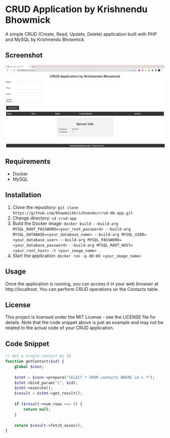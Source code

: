 # CRUD Application by Krishnendu Bhowmick

A simple CRUD (Create, Read, Update, Delete) application built with PHP and MySQL by Krishnendu Bhowmick.

## Screenshot

![alt text](https://github.com/bhowmickkrishnendu/crud-db-app/blob/master/Screenshot.jpg?raw=true)

## Requirements

- Docker
- MySQL

## Installation

1. Clone the repository: `git clone https://github.com/bhowmickkrishnendu/crud-db-app.git`
2. Change directory: `cd crud-app`
3. Build the Docker image: `docker build --build-arg MYSQL_ROOT_PASSWORD=<your_root_password> --build-arg MYSQL_DATABASE=<your_database_name> --build-arg MYSQL_USER=<your_database_user> --build-arg MYSQL_PASSWORD=<your_database_password> --build-arg MYSQL_ROOT_HOST=<your_root_host> -t <your_image_name> .`
4. Start the application: `docker run -p 80:80 <your_image_name>`

## Usage

Once the application is running, you can access it in your web browser at http://localhost. You can perform CRUD operations on the Contacts table.

## License

This project is licensed under the MIT License - see the LICENSE file for details.
Note that the code snippet above is just an example and may not be related to the actual code of your CRUD application.


## Code Snippet

```php
// Get a single contact by ID
function getContact($id) {
    global $conn;

    $stmt = $conn->prepare("SELECT * FROM contacts WHERE id = ?");
    $stmt->bind_param("i", $id);
    $stmt->execute();
    $result = $stmt->get_result();

    if ($result->num_rows === 0) {
        return null;
    }

    return $result->fetch_assoc();
}
